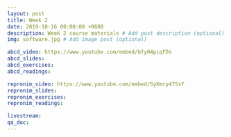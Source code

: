 ```yaml
---
layout: post
title: Week 2
date: 2019-10-16 00:00:00 +0600
description: Week 2 course materials # Add post description (optional)
img: software.jpg # Add image post (optional)

abcd_video: https://www.youtube.com/embed/bfy04piqFDs
abcd_slides:
abcd_exercises:
abcd_readings:

repronim_video: https://www.youtube.com/embed/SyKmry47SsY
repronim_slides:
repronim_exercises:
repronim_readings:

livestream:
qa_doc:
---
```

